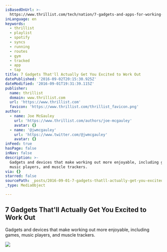 ```yaml
---
isBasedOnUrl: >-
  https://www.thrillist.com/tech/nation/7-gadgets-and-apps-for-working-out-push-band-goji-play-bodyspace/tech
inLanguage: en
keywords:
  - thrillist
  - playlist
  - spotify
  - syncs
  - running
  - routes
  - gym
  - tracked
  - app
  - tap
title: 7 Gadgets That'll Actually Get You Excited to Work Out
datePublished: '2016-09-02T20:15:30.925Z'
dateModified: '2016-09-01T19:31:39.115Z'
publisher:
  name: thrillist
  domain: www.thrillist.com
  url: 'https://www.thrillist.com'
  favicon: 'https://www.thrillist.com/thrillist_favicon.png'
author:
  - name: Joe McGauley
    url: 'https://www.thrillist.com/authors/joe-mcgauley'
    avatar: {}
  - name: '@jwmcgauley'
    url: 'https://www.twitter.com/@jwmcgauley'
    avatar: {}
inFeed: true
hasPage: false
inNav: false
description: >-
  Gadgets and devices that make working out more enjoyable, including games,
  music players, and muscle trackers.
via: {}
starred: false
sourcePath: _posts/2016-09-01-7-gadgets-thatll-actually-get-you-excited-to-work-out.md
_type: MediaObject

---
```

<article style=""><h1>7 Gadgets That'll Actually Get You Excited to Work Out</h1><p>Gadgets and devices that make working out more enjoyable, including games, music players, and muscle trackers.</p><img src="https://s3-us-west-2.amazonaws.com/the-grid-img/p/ed18c54aed57db2debfacd2f488512d1a298fb17.jpg" /></article>